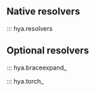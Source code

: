 ## Native resolvers

::: hya.resolvers

## Optional resolvers

::: hya.braceexpand_

::: hya.torch_


